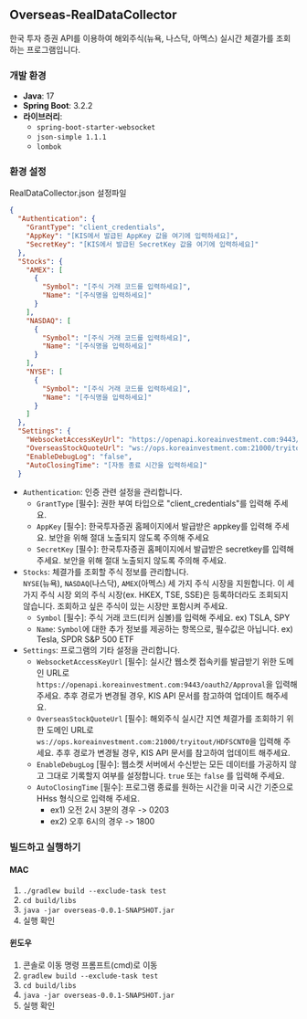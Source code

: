 ## Overseas-RealDataCollector
한국 투자 증권 API를 이용하여 해외주식(뉴욕, 나스닥, 아멕스) 실시간 체결가를 조회하는 프로그램입니다.

### 개발 환경
- **Java**: 17
- **Spring Boot**: 3.2.2
- **라이브러리**:
  - `spring-boot-starter-websocket`
  - `json-simple 1.1.1`
  - `lombok`

### 환경 설정

RealDataCollector.json 설정파일
```json
{
  "Authentication": {
    "GrantType": "client_credentials",
    "AppKey": "[KIS에서 발급된 AppKey 값을 여기에 입력하세요]",
    "SecretKey": "[KIS에서 발급된 SecretKey 값을 여기에 입력하세요]"
  },
  "Stocks": {
    "AMEX": [
      {
        "Symbol": "[주식 거래 코드를 입력하세요]",
        "Name": "[주식명을 입력하세요]"
      }
    ],
    "NASDAQ": [
      {
        "Symbol": "[주식 거래 코드를 입력하세요]",
        "Name": "[주식명을 입력하세요]"
      }
    ],
    "NYSE": [
      {
        "Symbol": "[주식 거래 코드를 입력하세요]",
        "Name": "[주식명을 입력하세요]"
      }
    ]
  },
  "Settings": {
    "WebsocketAccessKeyUrl": "https://openapi.koreainvestment.com:9443/oauth2/Approval",
    "OverseasStockQuoteUrl": "ws://ops.koreainvestment.com:21000/tryitout/HDFSCNT0",
    "EnableDebugLog": "false",
    "AutoClosingTime": "[자동 종료 시간을 입력하세요]"
  }
```
- `Authentication`: 인증 관련 설정을 관리합니다.
    - `GrantType` [필수]: 권한 부여 타입으로 "client_credentials"를 입력해 주세요.
    - `AppKey` [필수]: 한국투자증권 홈페이지에서 발급받은 appkey를 입력해 주세요. 보안을 위해 절대 노출되지 않도록 주의해 주세요
    - `SecretKey` [필수]:  한국투자증권 홈페이지에서 발급받은 secretkey를 입력해 주세요. 보안을 위해 절대 노출되지 않도록 주의해 주세요.
- `Stocks`: 체결가를 조회할 주식 정보를 관리합니다.  
   `NYSE`(뉴욕), `NASDAQ`(나스닥), `AMEX`(아멕스)  세 가지 주식 시장을 지원합니다. 이 세가지 주식 시장 외의 주식 시장(ex. HKEX, TSE, SSE)은 등록하더라도 조회되지 않습니다. 조회하고 싶은 주식이 있는 시장만 포함시켜 주세요.
    - `Symbol` [필수]: 주식 거래 코드(티커 심볼)를 입력해 주세요. ex) TSLA, SPY
    - `Name`:  `Symbol`에 대한 추가 정보를 제공하는 항목으로, 필수값은 아닙니다. ex) Tesla, SPDR S&P 500 ETF
- `Settings`: 프로그램의 기타 설정을 관리합니다.
    - `WebsocketAccessKeyUrl` [필수]: 실시간 웹소켓 접속키를 발급받기 위한 도메인 URL로`https://openapi.koreainvestment.com:9443/oauth2/Approval`을 입력해 주세요. 추후 경로가 변경될 경우, KIS API 문서를 참고하여 업데이트 해주세요.
    - `OverseasStockQuoteUrl` [필수]: 해외주식 실시간 지연 체결가를 조회하기 위한 도메인 URL로 `ws://ops.koreainvestment.com:21000/tryitout/HDFSCNT0`을 입력해 주세요. 추후 경로가 변경될 경우, KIS API 문서를 참고하여 업데이트 해주세요.
    - `EnableDebugLog` [필수]: 웹소켓 서버에서 수신받는 모든 데이터를 가공하지 않고 그대로 기록할지 여부를 설정합니다. `true` 또는 `false` 를 입력해 주세요.
    - `AutoClosingTime` [필수]: 프로그램 종료를 원하는 시간을 미국 시간 기준으로 HHss 형식으로 입력해 주세요.
        - ex1) 오전 2시 3분의 경우 -> 0203
        - ex2) 오후 6시의 경우 -> 1800

### 빌드하고 실행하기
#### MAC
1. `./gradlew build --exclude-task test`
2. `cd build/libs`
3. `java -jar overseas-0.0.1-SNAPSHOT.jar`
4. 실행 확인

#### 윈도우
1. 콘솔로 이동 명령 프롬프트(cmd)로 이동
2. `gradlew build --exclude-task test`
3. `cd build/libs`
4. `java -jar overseas-0.0.1-SNAPSHOT.jar`
5. 실행 확인

